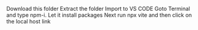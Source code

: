 Download this folder
Extract the folder
Import to VS CODE
Goto Terminal and type npm-i. Let it install packages
Next run npx vite and then click on the local host link
